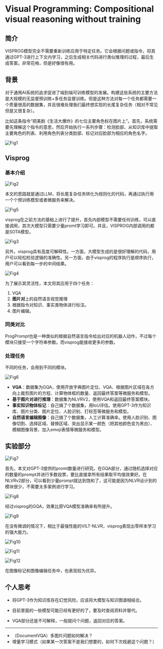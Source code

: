 # Visual Programming: Compositional visual reasoning without training

## 简介

VISPROG模型完全不需要重新训练应用于特定任务。它会根据问题或指令，将其通过GPT-3进行上下文内学习，之后生成相关代码进行类似推理的过程，最后生成答案。非常花哨，但是好像很有用。

## 背景

对于通用AI系统的追求促进了端到端可训练模型的发展。构建这些系统的主要方法是大规模的无监督预训练+多任务监督训练。但是这种方法对每一个任务都需要一个质量很高的数据集，并且很难处理我们最终想实现的长尾复杂任务（相对不常见但是又很复杂）。

比如这条指令“把美剧《生活大爆炸》的七位主要角色标在图片上”。首先，系统需要先理解这个指令的意思，然后开始执行一系列步骤：检测脸部、从知识库中提取主要角色的列表、利用角色列表分类脸部、标记对应脸部为相应的角色名字。

![Fig1](./fig/Visprog%20TBBT.png)

## Visprog

### 基本介绍

![Fig2](./fig/Visprog.png)

本文的思路就是通过LLM，将长尾复杂任务转化为规则化的代码，再通过执行用一个个预训练模型或者微服务来解决。

![Fig5](./fig/LLM%20Reasoning.png)

visprog在之前方法的基础上进行了提升，首先内部模型不需要任何训练，可以直接调用，其次大模型只需要少量promt学习即可。并且，VISPROG内部调用的都是SOTA模型。

![Fig3](./fig/visprog%20module.png)

另外，visprog具有高度可解释性。一方面，大模型生成的是很好理解的代码，用户可以轻松检验逻辑的准确性。另一方面，由于visprog的程序执行是顺序执行，用户可以看到每一步的中间结果。

![Fig4](./fig/visprog%20rationale.png)

为了展示其灵活性，本文将其应用于四个任务：

1. VQA
2. **图片对**上的自然语言视觉推理
3. 根据指令对知识、事实类物体进行标注。
4. 图片编辑。

### 同类对比

ProgPrompt也是一种类似的根据自然语言指令给出对应的机器人动作，不过每个模块只接受一个字符串参数。而visprog能接收更多的参数。

### 处理任务

不同的任务，会用到不同的模块。

![Fig6](./fig/visprog%20task%20module.png)

- **VQA**：数据集为GQA，使用开放字典图片定位、VQA、根据图片区域在各方向上裁剪图片的方程、计算物体框的数量、返回最终答案等微服务和模型。
- **基于图片对进行推理**：数据集为NLVRV2，使用VQA和返回最终答案模块。
- **事实知识物体标记**：自己搞了个数据集，用IoU评估。使用GPT-3作为知识库、图片分类、图片定位、人脸识别、打标签等微服务和模型。
- **自然语言编辑图像**：自己搞了个数据集，人工计算准确率。使用人脸识别、图像切割、选择区域、替换区域、突出显示某一颜色（把其他颜色变为黑白）、模糊图像背景、加入emoji表情等微服务和模型。

## 实验部分

![Fig7](./fig/visprog%20prompt%20size.png)

首先，本文对GPT-3提供的promt数量进行研究。在GQA部分，通过随机选择对应的数量的prompt并进行多数投票，要比直接拿所有结果取平均值效果好。在NLVRv2部分，可以看到少量prompt就达到饱和了，这可能是因为NLVR设计到的模块很少，不需要太多案例进行学习。

![Fig8](./fig/visprog%20GQA%20test.png)

经过visprog的GQA，效果比原VQA模型准确率有所提升。

![Fig9](./fig/visprog%20NLVR%20test.png)

在没有微调的情况下，相比于最强性能的VILT-NLVR，visprog表现出零样本学习的强大能力。

![Fig10](./fig/visprog%20tag%20result.png)

![Fig11](./fig/visprog%20image%20edit.png)

![Fig12](./fig/visprog%20instruction%20modification.png)

在图像标记和图像编辑任务中，也表现较为优异。

## 个人思考

- 将GPT-3作为知识库存在幻觉风险，应该将大模型与知识图谱相结合。

- 目前里面的一些模型可能已经有更好的了，要及时查阅资料并替代。

- VQA部分还是不可解释，一般就问个问题，返回对应的答案。

---

- （DocumentVQA）多图片问题如何解决？
- 增量学习模式（如果某一次答案不是我们想要的，如何下次规避这个问题？）
